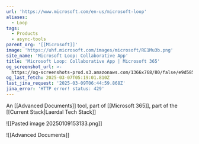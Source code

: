 ```yaml
---
url: 'https://www.microsoft.com/en-us/microsoft-loop'
aliases:
  - Loop
tags:
  - Products
  - async-tools
parent_org: '[[Microsoft]]'
image: 'https://uhf.microsoft.com/images/microsoft/RE1Mu3b.png'
site_name: 'Microsoft Loop: Collaborative App'
title: 'Microsoft Loop: Collaborative App | Microsoft 365'
og_screenshot_url: >-
  https://og-screenshots-prod.s3.amazonaws.com/1366x768/80/false/e9d5855054048f1e4724f07e587368948a9ea7e4305876427ff65a5747ce2975.jpeg
og_last_fetch: 2025-03-07T05:19:01.810Z
last_jina_request: '2025-03-09T06:44:59.868Z'
jina_error: 'HTTP error! status: 429'
---
```


An [[Advanced Documents]] tool, part of [[Microsoft 365]], part of the [[Current Stack|Laerdal Tech Stack]]


![[Pasted image 20250109153133.png]]

![[Advanced Documents]]
